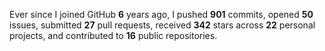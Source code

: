 Ever since I joined GitHub **6** years ago, I pushed **901** commits, opened **50** issues, submitted **27** pull requests, received **342** stars across **22** personal projects, and contributed to **16** public repositories.